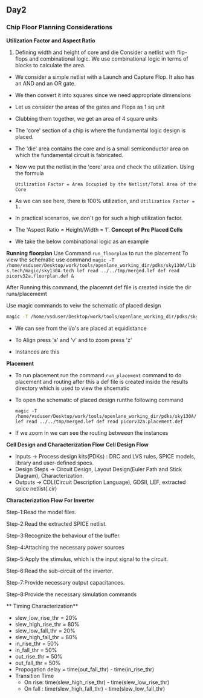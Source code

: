 ## Day2
### Chip Floor Planning Considerations
**Utilization Factor and Aspect Ratio**
1) Defining width and height of core and die
Consider a netlist with flip-flops and combinational logic. We use combinational logic in terms of blocks to calculate the area.


- We consider a simple netlist with a Launch and Capture Flop. It also has an AND and an OR gate.
- We then convert it into squares since we need appropriate dimensions
  


- Let us consider the areas of the gates and Flops as 1 sq unit


- Clubbing them together, we get an area of 4 square units
- The 'core' section of a chip is where the fundamental logic design is placed.
- The 'die' area contains the core and is a small semiconductor area on which the fundamental circuit is fabricated.



- Now we put the netlist in the 'core' area and check the utilization. Using the formula

  ```Utilization Factor = Area Occupied by the Netlist/Total Area of the Core```
  
- As we can see here, there is 100% utilization, and ```Utilization Factor = 1.```
- In practical scenarios, we don't go for such a high utilization factor.
- The 'Aspect Ratio = Height/Width = 1'.
**Concept of Pre Placed Cells**
- We take the below combinational logic as an example


**Running floorplan**
Use Command ```run_floorplan``` to run the placement 
To view the schematic use command ```magic -T /home/vsduser/Desktop/work/tools/openlane_working_dir/pdks/sky130A/libs.tech/magic/sky130A.tech lef read ../../tmp/merged.lef def read picorv32a.floorplan.def &```


After Running this command, the placemnt def file is created inside the dir runs/placememt



 Use magic commands to veiw the schematic of placed design

 ``` bash = ?
 magic -T /home/vsduser/Desktop/work/tools/openlane_working_dir/pdks/sky130A/libs.tech/magic/sky130A.tech lef read ../../tmp/merged.lef def read picorv32a.placement.def
```


- We can see from the i/o's are placed at equidistance

  

- To Align press 's' and 'v' and to zoom press 'z'
- Instances are this
  
  
**Placement**
  - To run placement run the command ```run_placement```  command to do placement and routing after this a def file is created inside the results directory which is used to view the shcematic


- To open the schematic of placed design runthe following command
  ``` bash=?
  magic -T /home/vsduser/Desktop/work/tools/openlane_working_dir/pdks/sky130A/libs.tech/magic/sky130A.tech lef read ../../tmp/merged.lef def read picorv32a.placement.def
  ```


- If we zoom in we can see the routing betweeen the instances 
 


**Cell Design and Characterization Flow**
**Cell Design Flow**

- Inputs -> Process design kits(PDKs) : DRC and LVS rules, SPICE models, library and user-defined specs.
- Design Steps -> Circuit Design, Layout Design(Euler Path and Stick Diagram), Characterization.
- Outputs -> CDL(Circuit Description Language), GDSII, LEF, extracted spice netlist(.cir)

**Characterization Flow For Inverter**

 Step-1:Read the model files.
 
 Step-2:Read the extracted SPICE netlist.
 
 Step-3:Recognize the behaviour of the buffer.
 
 Step-4:Attaching the necessary power sources
 
 Step-5:Apply the stimulus, which is the input signal to the circuit.
 
 Step-6:Read the sub-circuit of the inverter.
 
 Step-7:Provide necessary output capacitances.
 
 Step-8:Provide the necessary simulation commands
 
** Timing Characterization**
- slew_low_rise_thr = 20%
- slew_high_rise_thr = 80%
- slew_low_fall_thr = 20%
- slew_high_fall_thr = 80%
- in_rise_thr = 50%
- in_fall_thr = 50%
- out_rise_thr = 50%
- out_fall_thr = 50%
- Propogation delay = time(out_fall_thr) - time(in_rise_thr)
- Transition Time
  - On rise: time(slew_high_rise_thr) - time(slew_low_rise_thr)
  - On fall : time(slew_high_fall_thr) - time(slew_low_fall_thr)
